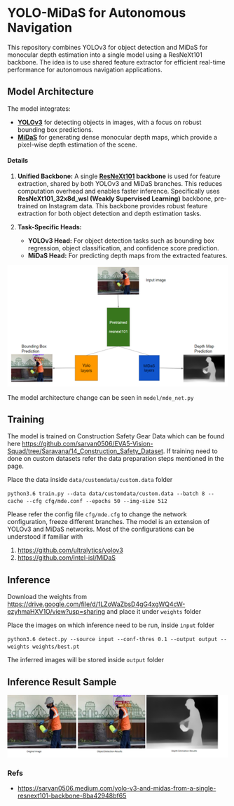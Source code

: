 # YOLO-MiDaS for Autonomous Navigation

This repository combines YOLOv3 for object detection and MiDaS for monocular depth estimation into a single model using a ResNeXt101 backbone. The idea is to use shared feature extractor for efficient real-time performance for autonomous navigation applications.

## **Model Architecture**
The model integrates:
- **[YOLOv3](https://arxiv.org/abs/1804.02767)** for detecting objects in images, with a focus on robust bounding box predictions.
- **[MiDaS](https://github.com/isl-org/MiDaS)** for generating dense monocular depth maps, which provide a pixel-wise depth estimation of the scene.


#### **Details**
1. **Unified Backbone:** A single **[ResNeXt101](https://arxiv.org/abs/1611.05431) backbone** is used for feature extraction, shared by both YOLOv3 and MiDaS branches. This reduces computation overhead and enables faster inference.
Specifically uses **ResNeXt101_32x8d_wsl (Weakly Supervised Learning)** backbone, pre-trained on Instagram data. This backbone provides robust feature extraction for both object detection and depth estimation tasks. 

2. **Task-Specific Heads:**
   - **YOLOv3 Head:** For object detection tasks such as bounding box regression, object classification, and confidence score prediction.
   - **MiDaS Head:** For predicting depth maps from the extracted features.











![structure](docs/assets/structure.PNG)

The model architecture change can be seen in `model/mde_net.py`

## Training

The model is trained on Construction Safety Gear Data which can be found here https://github.com/sarvan0506/EVA5-Vision-Squad/tree/Saravana/14_Construction_Safety_Dataset. If training need to done on custom datasets refer the data preparation steps mentioned in the page.

Place the data inside `data/customdata/custom.data` folder

`python3.6 train.py --data data/customdata/custom.data --batch 8 --cache --cfg cfg/mde.conf --epochs 50 --img-size 512`

Please refer the config file `cfg/mde.cfg` to change the network configuration, freeze different branches. The model is an extension of YOLOv3 and MiDaS networks. Most of the configurations can be understood if familiar with

1. https://github.com/ultralytics/yolov3
2. https://github.com/intel-isl/MiDaS

## Inference

Download the weights from https://drive.google.com/file/d/1LZoWaZbsD4gG4xgWQ4cW-ezyhmaHXV1O/view?usp=sharing and place it under `weights` folder

Place the images on which inference need to be run, inside `input` folder

`python3.6 detect.py --source input --conf-thres 0.1 --output output --weights weights/best.pt`

The inferred images will be stored inside `output` folder

## Inference Result Sample

![result](docs/assets/results.png)


### Refs
-  https://sarvan0506.medium.com/yolo-v3-and-midas-from-a-single-resnext101-backbone-8ba42948bf65

